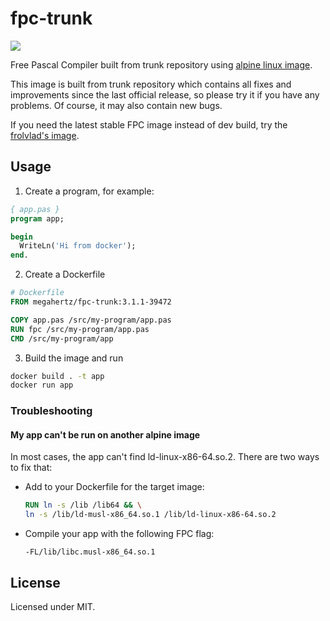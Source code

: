 # fpc-trunk

[![](https://images.microbadger.com/badges/image/megahertz/fpc-trunk.svg)](https://microbadger.com/images/megahertz/fpc-trunk "Get your own image badge on microbadger.com")

Free Pascal Compiler built from trunk repository using
[alpine linux image](https://hub.docker.com/_/alpine/).

This image is built from trunk repository which contains all fixes and
improvements since the last official release, so please try it if
you have any problems. Of course, it may also contain new bugs.

If you need the latest stable FPC image instead of dev build, try the
[frolvlad's image](https://hub.docker.com/r/frolvlad/alpine-fpc/).

## Usage

1. Create a program, for example:

```pascal
{ app.pas }
program app;

begin
  WriteLn('Hi from docker');
end.

```

2. Create a Dockerfile
```dockerfile
# Dockerfile
FROM megahertz/fpc-trunk:3.1.1-39472

COPY app.pas /src/my-program/app.pas
RUN fpc /src/my-program/app.pas
CMD /src/my-program/app

```

3. Build the image and run
```bash
docker build . -t app
docker run app
```

### Troubleshooting

#### My app can't be run on another alpine image

In most cases, the app can't find ld-linux-x86-64.so.2. There are two
ways to fix that:

- Add to your Dockerfile for the target image:

    ```dockerfile
    RUN ln -s /lib /lib64 && \
    ln -s /lib/ld-musl-x86_64.so.1 /lib/ld-linux-x86-64.so.2
    ```

- Compile your app with the following FPC flag:

    `-FL/lib/libc.musl-x86_64.so.1`

## License

Licensed under MIT.
